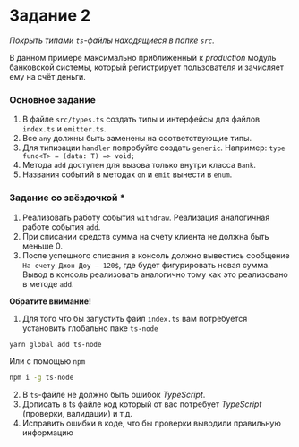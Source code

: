 # Задание 2

*Покрыть типами `ts`-файлы находящиеся в папке `src`.*

В данном примере максимально приближенный к _production_ модуль банковской системы, который регистрирует пользователя
и зачисляет ему на счёт деньги.

### Основное задание

1. В файле `src/types.ts` создать типы и интерфейсы для файлов `index.ts` и `emitter.ts`.
2. Все `any` должны быть заменены на соответствующие типы.
3. Для типизации `handler` попробуйте создать `generic`. Например: `type func<T> = (data: T) => void;`
4. Метода `add` доступен для вызова только внутри класса `Bank`.
5. Названия событий в методах `on` и `emit` вынести в `enum`.

### Задание со звёздочкой *

1. Реализовать работу события `withdraw`. Реализация аналогичная работе события `add`.
2. При списании средств сумма на счету клиента не должна быть меньше 0.
3. После успешного списания в консоль должно вывестись сообщение `На счету Джон Доу — 120$`, где будет фигурировать новая сумма.
 Вывод в консоль реализовать аналогично тому как это реализовано в методе `add`.



**Обратите внимание!**

1. Для того что бы запустить файл `index.ts` вам потребуется установить глобально паке `ts-node`

```bash
yarn global add ts-node
```

Или с помощью `npm` 

```bash
npm i -g ts-node
```

2. В `ts`-файле не должно быть ошибок _TypeScript_.
3. Дописать в ts файле код который от вас потребует _TypeScript_ (проверки, валидации) и т.д.
4. Исправить ошибки в коде, что бы проверки выводили правильную информацию
